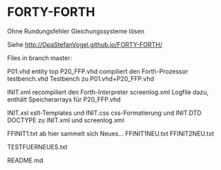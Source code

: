 # FORTY-FORTH
Ohne Rundungsfehler Gleichungssysteme lösen

Siehe http://OpaStefanVogel.github.io/FORTY-FORTH/

Files in branch master:

P01.vhd            entity top
P20_FFP.vhd        compiliert den Forth-Prozessor
testbench.vhd      Testbench zu P01.vhd+P20_FFP.vhd

INIT.xml           recompiliert den Forth-Interpreter
screenlog.xml      Logfile dazu, enthält Speicherarrays für P20_FFP.vhd

INIT.xsl           xslt-Templates und
INIT.css           css-Formatierung und
INIT.DTD           DOCTYPE zu INIT.xml und screenlog.xml

FFINIT1.txt        ab hier sammelt sich Neues...
FFINIT1NEU.txt
FFINIT2NEU.txt

TESTFUERNEUES.txt

README.md
